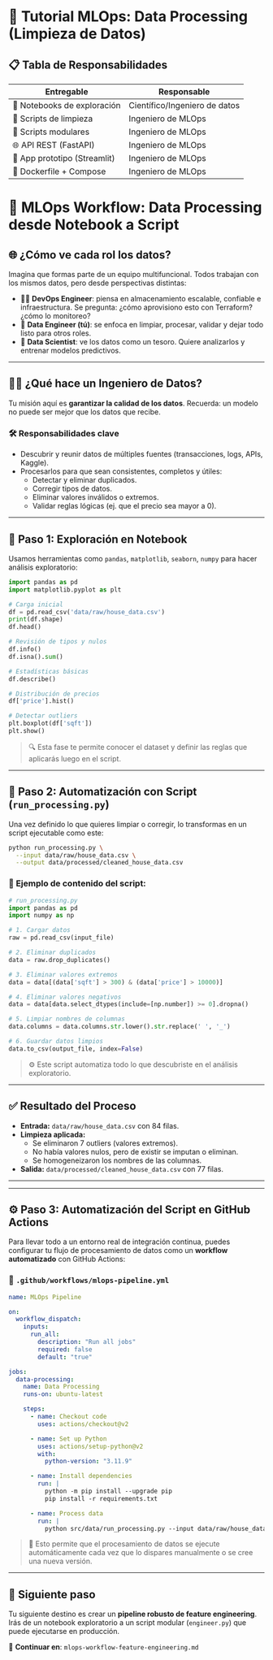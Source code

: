 # 🧹 Tutorial MLOps: Data Processing (Limpieza de Datos)

## 📋 Tabla de Responsabilidades

| Entregable                   | Responsable                   |
| ---------------------------- | ----------------------------- |
| 📓 Notebooks de exploración  | Científico/Ingeniero de datos |
| 🧹 Scripts de limpieza       | Ingeniero de MLOps            |
| 🔧 Scripts modulares         | Ingeniero de MLOps            |
| 🌐 API REST (FastAPI)        | Ingeniero de MLOps            |
| 📱 App prototipo (Streamlit) | Ingeniero de MLOps            |
| 🐳 Dockerfile + Compose      | Ingeniero de MLOps            |

# 📘 MLOps Workflow: Data Processing desde Notebook a Script

## 🌐 ¿Cómo ve cada rol los datos?

Imagina que formas parte de un equipo multifuncional. Todos trabajan con los mismos datos, pero desde perspectivas distintas:

- 👷‍♂️ **DevOps Engineer**: piensa en almacenamiento escalable, confiable e infraestructura. Se pregunta: ¿cómo aprovisiono esto con Terraform? ¿cómo lo monitoreo?
- 🧹 **Data Engineer (tú)**: se enfoca en limpiar, procesar, validar y dejar todo listo para otros roles.
- 🔬 **Data Scientist**: ve los datos como un tesoro. Quiere analizarlos y entrenar modelos predictivos.

---

## 🧑‍💻 ¿Qué hace un Ingeniero de Datos?

Tu misión aquí es **garantizar la calidad de los datos**. Recuerda: un modelo no puede ser mejor que los datos que recibe.

### 🛠️ Responsabilidades clave

- Descubrir y reunir datos de múltiples fuentes (transacciones, logs, APIs, Kaggle).
- Procesarlos para que sean consistentes, completos y útiles:
  - Detectar y eliminar duplicados.
  - Corregir tipos de datos.
  - Eliminar valores inválidos o extremos.
  - Validar reglas lógicas (ej. que el precio sea mayor a 0).

---

## 📓 Paso 1: Exploración en Notebook

Usamos herramientas como `pandas`, `matplotlib`, `seaborn`, `numpy` para hacer análisis exploratorio:

```python
import pandas as pd
import matplotlib.pyplot as plt

# Carga inicial
df = pd.read_csv('data/raw/house_data.csv')
print(df.shape)
df.head()

# Revisión de tipos y nulos
df.info()
df.isna().sum()

# Estadísticas básicas
df.describe()

# Distribución de precios
df['price'].hist()

# Detectar outliers
plt.boxplot(df['sqft'])
plt.show()
```

> 🔍 Esta fase te permite conocer el dataset y definir las reglas que aplicarás luego en el script.

---

## 🧼 Paso 2: Automatización con Script (`run_processing.py`)

Una vez definido lo que quieres limpiar o corregir, lo transformas en un script ejecutable como este:

```bash
python run_processing.py \
  --input data/raw/house_data.csv \
  --output data/processed/cleaned_house_data.csv
```

### 🧠 Ejemplo de contenido del script:

```python
# run_processing.py
import pandas as pd
import numpy as np

# 1. Cargar datos
raw = pd.read_csv(input_file)

# 2. Eliminar duplicados
data = raw.drop_duplicates()

# 3. Eliminar valores extremos
data = data[(data['sqft'] > 300) & (data['price'] > 10000)]

# 4. Eliminar valores negativos
data = data[data.select_dtypes(include=[np.number]) >= 0].dropna()

# 5. Limpiar nombres de columnas
data.columns = data.columns.str.lower().str.replace(' ', '_')

# 6. Guardar datos limpios
data.to_csv(output_file, index=False)
```

> ⚙️ Este script automatiza todo lo que descubriste en el análisis exploratorio.

---

## ✅ Resultado del Proceso

- **Entrada:** `data/raw/house_data.csv` con 84 filas.
- **Limpieza aplicada:**
  - Se eliminaron 7 outliers (valores extremos).
  - No había valores nulos, pero de existir se imputan o eliminan.
  - Se homogeneizaron los nombres de las columnas.
- **Salida:** `data/processed/cleaned_house_data.csv` con 77 filas.

---

---

## ⚙️ Paso 3: Automatización del Script en GitHub Actions

Para llevar todo a un entorno real de integración continua, puedes configurar tu flujo de procesamiento de datos como un **workflow automatizado** con GitHub Actions:

### 🧾 `.github/workflows/mlops-pipeline.yml`

```yaml
name: MLOps Pipeline

on:
  workflow_dispatch:
    inputs:
      run_all:
        description: "Run all jobs"
        required: false
        default: "true"

jobs:
  data-processing:
    name: Data Processing
    runs-on: ubuntu-latest

    steps:
      - name: Checkout code
        uses: actions/checkout@v2

      - name: Set up Python
        uses: actions/setup-python@v2
        with:
          python-version: "3.11.9"

      - name: Install dependencies
        run: |
          python -m pip install --upgrade pip
          pip install -r requirements.txt

      - name: Process data
        run: |
          python src/data/run_processing.py --input data/raw/house_data.csv --output data/processed/cleaned_house_data.csv
```

> 🚀 Esto permite que el procesamiento de datos se ejecute automáticamente cada vez que lo dispares manualmente o se cree una nueva versión.

---

## 🧭 Siguiente paso

Tu siguiente destino es crear un **pipeline robusto de feature engineering**. Irás de un notebook exploratorio a un script modular (`engineer.py`) que puede ejecutarse en producción.

📄 **Continuar en**: `mlops-workflow-feature-engineering.md`
